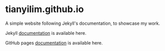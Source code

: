 # tianyilim.github.io

A simple website following Jekyll's documentation, to showcase my work.

Jekyll [documentation](https://jekyllrb.com/docs) is available here.

GitHub pages [documentation](https://docs.github.com/en/pages) is available here.